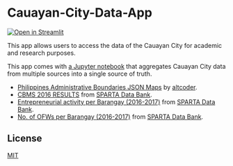 # Cauayan-City-Data-App

[![Open in Streamlit](https://static.streamlit.io/badges/streamlit_badge_black_white.svg)](https://cauayan-city.streamlit.app/)

This app allows users to access the data of the Cauayan City for academic and research purposes.

This app comes with [a Jupyter notebook](https://github.com/Zay-Ben/Cauayan-City-Data-App/blob/main/Single%20Source%20of%20Truth.ipynb) that aggregates Cauayan City data from multiple sources into a single source of truth.
* [Philippines Administrative Boundaries JSON Maps](https://github.com/altcoder/philippines-psgc-shapefiles) by [altcoder](https://github.com/altcoder).
* [CBMS 2016 RESULTS](https://sparta.dap.edu.ph/sgp/data-bank/50) from [SPARTA Data Bank](https://sparta.dap.edu.ph/sgp/data-bank).
* [Entrepreneurial activity per Barangay (2016-2017)](https://sparta.dap.edu.ph/sgp/data-bank/51) from [SPARTA Data Bank](https://sparta.dap.edu.ph/sgp/data-bank).
* [No. of OFWs per Barangay (2016-2017)](https://sparta.dap.edu.ph/sgp/data-bank/54) from [SPARTA Data Bank](https://sparta.dap.edu.ph/sgp/data-bank).

## License

[MIT](https://choosealicense.com/licenses/mit/)
